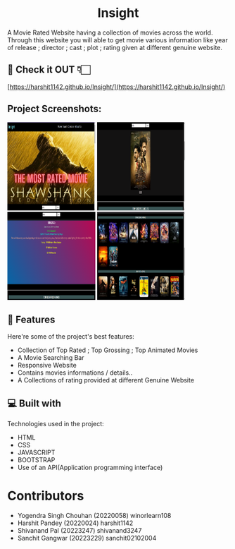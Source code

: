 <h1 align="center" id="title">Insight</h1>

<p id="description">A Movie Rated Website having a collection of movies across the world. Through this website you will able to get movie various information like year of release ; director ; cast ; plot ; rating given at different genuine website.</p>

<h2>🚀 Check it OUT 👇🏻</h2>

[https://harshit1142.github.io/Insight/](https://harshit1142.github.io/Insight/)

<h2>Project Screenshots:</h2>

<img src="/screenshot/SR1.png" alt="project-screenshot" width="200" height="200/">
<img src="/screenshot/SR2.png" alt="project-screenshot" width="200" height="200/">
<img src="/screenshot/sr3.png" alt="project-screenshot" width="200" height="200/">
<img src="/screenshot/SR4.png" alt="project-screenshot" width="200" height="200/">

  
  
<h2>🧐 Features</h2>

Here're some of the project's best features:

*   Collection of Top Rated ; Top Grossing ; Top Animated Movies
*   A Movie Searching Bar
*   Responsive Website
*   Contains movies informations / details..
*   A Collections of rating provided at different Genuine Website

  
  
<h2>💻 Built with</h2>

Technologies used in the project:

*   HTML
*   CSS
*   JAVASCRIPT
*   BOOTSTRAP
*   Use of an API(Application programming interface)

<h1> Contributors </h1>

* Yogendra Singh Chouhan (20220058)   winorlearn108 
* Harshit Pandey         (20220024)   harshit1142 
* Shivanand Pal          (20223247)   shivanand3247 
* Sanchit Gangwar        (20223229)   sanchit02102004
